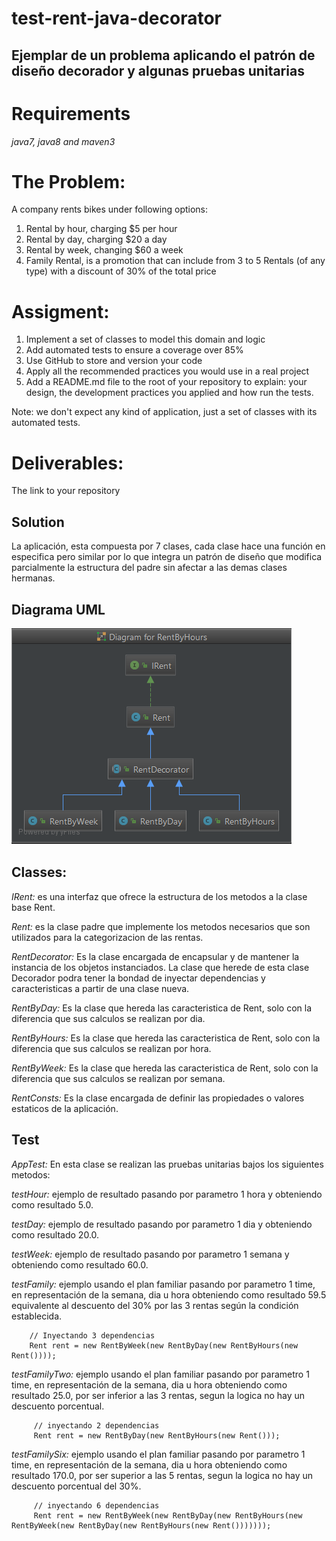 # test-rent-java-decorator
## Ejemplar de un problema aplicando el patrón de diseño decorador y algunas pruebas unitarias

# Requirements
_java7, java8 and maven3_

# The Problem:
A company rents bikes under following options:

1. Rental by hour, charging $5 per hour
2. Rental by day, charging $20 a day
3. Rental by week, changing $60 a week
4. Family Rental, is a promotion that can include from 3 to 5 Rentals (of any type) with a discount of 30% of the total price

# Assigment:
1. Implement a set of classes to model this domain and logic
2. Add automated tests to ensure a coverage over 85%
3. Use GitHub to store and version your code
4. Apply all the recommended practices you would use in a real project
5. Add a README.md file to the root of your repository to explain: your design, the development practices you applied and how run the tests.

Note: we don't expect any kind of application, just a set of classes with its automated tests.

# Deliverables:
The link to your repository 

## Solution
La aplicación, esta compuesta por 7 clases, cada clase hace una función en especifica pero similar por lo que integra un patrón de diseño que modifica parcialmente la estructura del padre sin afectar a las demas clases hermanas.

## Diagrama UML
<img src="./img/diagram.png"/>
 
## Classes:
*IRent:* es una interfaz que ofrece la estructura de los metodos a la clase base Rent.
 
*Rent:* es la clase padre que implemente los metodos necesarios que son utilizados para la categorizacion de las rentas.

*RentDecorator:* Es la clase encargada de encapsular y de mantener la instancia de los objetos instanciados. La clase que herede de esta clase Decorador podra tener la bondad de inyectar dependencias y caracteristicas a partir de una clase nueva.

*RentByDay:* Es la clase que hereda las caracteristica de Rent, solo con la diferencia que sus calculos se realizan por dia.

*RentByHours:* Es la clase que hereda las caracteristica de Rent, solo con la diferencia que sus calculos se realizan por hora.

*RentByWeek:* Es la clase que hereda las caracteristica de Rent, solo con la diferencia que sus calculos se realizan por semana.

*RentConsts:* Es la clase encargada de definir las propiedades o valores estaticos de la aplicación.

## Test
*AppTest:* En esta clase se realizan las pruebas unitarias bajos los siguientes metodos:

*testHour:* ejemplo de resultado pasando por parametro 1 hora y obteniendo como resultado 5.0.

*testDay:* ejemplo de resultado pasando por parametro 1 dia y obteniendo como resultado 20.0.

*testWeek:* ejemplo de resultado pasando por parametro 1 semana y obteniendo como resultado 60.0.

*testFamily:* ejemplo usando el plan familiar pasando por parametro 1 time, en representación de la semana, dia u hora obteniendo como resultado 59.5 equivalente al descuento del 30% por las 3 rentas según la condición establecida.
        
        // Inyectando 3 dependencias
        Rent rent = new RentByWeek(new RentByDay(new RentByHours(new Rent())));    
    
*testFamilyTwo:* ejemplo usando el plan familiar pasando por parametro 1 time, en representación de la semana, dia u hora obteniendo como resultado 25.0, por ser inferior a las 3 rentas, segun la logica no hay un descuento porcentual.
    
         // inyectando 2 dependencias
         Rent rent = new RentByDay(new RentByHours(new Rent()));    

*testFamilySix:* ejemplo usando el plan familiar pasando por parametro 1 time, en representación de la semana, dia u hora obteniendo como resultado 170.0, por ser superior a las 5 rentas, segun la logica no hay un descuento porcentual del 30%.
    
         // inyectando 6 dependencias
         Rent rent = new RentByWeek(new RentByDay(new RentByHours(new RentByWeek(new RentByDay(new RentByHours(new Rent()))))));
    
